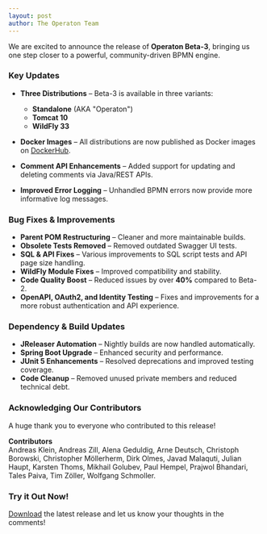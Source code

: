 ```yaml
---
layout: post
author: The Operaton Team
---
```


We are excited to announce the release of **Operaton Beta-3**, bringing us one step closer to a powerful, community-driven BPMN engine.

### Key Updates

- **Three Distributions** – Beta-3 is available in three variants:
    - **Standalone** (AKA "Operaton")
    - **Tomcat 10**
    - **WildFly 33**

- **Docker Images** – All distributions are now published as Docker images on [DockerHub](https://hub.docker.com/r/operaton/operaton).

- **Comment API Enhancements** – Added support for updating and deleting comments via Java/REST APIs.

- **Improved Error Logging** – Unhandled BPMN errors now provide more informative log messages.

### Bug Fixes & Improvements

- **Parent POM Restructuring** – Cleaner and more maintainable builds.
- **Obsolete Tests Removed** – Removed outdated Swagger UI tests.
- **SQL & API Fixes** – Various improvements to SQL script tests and API page size handling.
- **WildFly Module Fixes** – Improved compatibility and stability.
- **Code Quality Boost** – Reduced issues by over **40%** compared to Beta-2.
- **OpenAPI, OAuth2, and Identity Testing** – Fixes and improvements for a more robust authentication and API experience.

### Dependency & Build Updates

- **JReleaser Automation** – Nightly builds are now handled automatically.
- **Spring Boot Upgrade** – Enhanced security and performance.
- **JUnit 5 Enhancements** – Resolved deprecations and improved testing coverage.
- **Code Cleanup** – Removed unused private members and reduced technical debt.

### Acknowledging Our Contributors

A huge thank you to everyone who contributed to this release!

**Contributors**  
Andreas Klein, Andreas Zill, Alena Geduldig, Arne Deutsch, Christoph Borowski, Christopher Möllerherm, Dirk Olmes, Javad Malaquti, Julian Haupt, Karsten Thoms, Mikhail Golubev, Paul Hempel, Prajwol Bhandari, Tales Paiva, Tim Zöller, Wolfgang Schmoller.

### Try it Out Now!

[Download](https://github.com/operaton/operaton/releases/tag/v1.0.0-beta-3) the latest release and let us know your thoughts in the comments!
